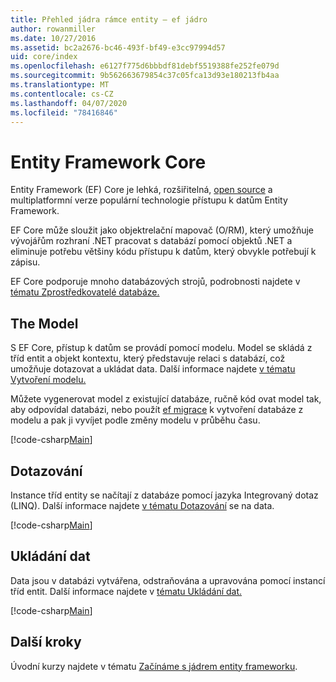 ```yaml
---
title: Přehled jádra rámce entity – ef jádro
author: rowanmiller
ms.date: 10/27/2016
ms.assetid: bc2a2676-bc46-493f-bf49-e3cc97994d57
uid: core/index
ms.openlocfilehash: e6127f775d6bbbdf81debf5519388fe252fe079d
ms.sourcegitcommit: 9b562663679854c37c05fca13d93e180213fb4aa
ms.translationtype: MT
ms.contentlocale: cs-CZ
ms.lasthandoff: 04/07/2020
ms.locfileid: "78416846"
---
```

# <a name="entity-framework-core"></a>Entity Framework Core

Entity Framework (EF) Core je lehká, rozšiřitelná, [open source](https://github.com/aspnet/EntityFrameworkCore) a multiplatformní verze populární technologie přístupu k datům Entity Framework.

EF Core může sloužit jako objektrelační mapovač (O/RM), který umožňuje vývojářům rozhraní .NET pracovat s databází pomocí objektů .NET a eliminuje potřebu většiny kódu přístupu k datům, který obvykle potřebují k zápisu.

EF Core podporuje mnoho databázových strojů, podrobnosti najdete v [tématu Zprostředkovatelé databáze.](providers/index.md)

## <a name="the-model"></a>The Model

S EF Core, přístup k datům se provádí pomocí modelu. Model se skládá z tříd entit a objekt kontextu, který představuje relaci s databází, což umožňuje dotazovat a ukládat data. Další informace najdete [v tématu Vytvoření modelu.](modeling/index.md)

Můžete vygenerovat model z existující databáze, ručně kód ovat model tak, aby odpovídal databázi, nebo použít [ef migrace](managing-schemas/migrations/index.md) k vytvoření databáze z modelu a pak ji vyvíjet podle změny modelu v průběhu času.

[!code-csharp[Main](../../samples/core/Intro/Model.cs)]

## <a name="querying"></a>Dotazování

Instance tříd entity se načítají z databáze pomocí jazyka Integrovaný dotaz (LINQ). Další informace najdete [v tématu Dotazování](querying/index.md) se na data.

[!code-csharp[Main](../../samples/core/Intro/Program.cs#Querying)]

## <a name="saving-data"></a>Ukládání dat

Data jsou v databázi vytvářena, odstraňována a upravována pomocí instancí tříd entit. Další informace najdete v [tématu Ukládání dat.](saving/index.md)

[!code-csharp[Main](../../samples/core/Intro/Program.cs#SavingData)]

## <a name="next-steps"></a>Další kroky

Úvodní kurzy najdete v tématu [Začínáme s jádrem entity frameworku](get-started/index.md).
